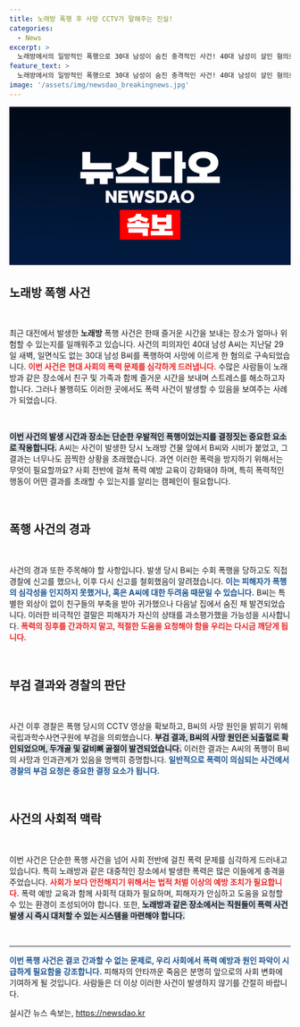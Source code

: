 ```yaml
---
title: 노래방 폭행 후 사망 CCTV가 말해주는 진실!
categories:
  - News
excerpt: >
  노래방에서의 일방적인 폭행으로 30대 남성이 숨진 충격적인 사건! 40대 남성이 살인 혐의로 구속됐으며, 부검 결과 뇌출혈로 사망한 것으로 확인되었습니다. 사건의 전말이 궁금하다면 클릭하세요!
feature_text: >
  노래방에서의 일방적인 폭행으로 30대 남성이 숨진 충격적인 사건! 40대 남성이 살인 혐의로 구속됐으며, 부검 결과 뇌출혈로 사망한 것으로 확인되었습니다. 사건의 전말이 궁금하다면 클릭하세요!
image: '/assets/img/newsdao_breakingnews.jpg'
---
```


<p><img src="/assets/img/newsdao_breakingnews.jpg" alt="ontimetimes 속보" /></p>

<h2 data-ke-size="size26">노래방 폭행 사건</h2>

<p data-ke-size="size16">&nbsp;</p>

<p>최근 대전에서 발생한 <b>노래방</b> 폭행 사건은 한때 즐거운 시간을 보내는 장소가 얼마나 위험할 수 있는지를 일깨워주고 있습니다. 사건의 피의자인 40대 남성 A씨는 지난달 29일 새벽, 일면식도 없는 30대 남성 B씨를 폭행하여 사망에 이르게 한 혐의로 구속되었습니다. <b><span style="color: #ee2323;">이번 사건은 현대 사회의 폭력 문제를 심각하게 드러냅니다.</span></b> 수많은 사람들이 노래방과 같은 장소에서 친구 및 가족과 함께 즐거운 시간을 보내며 스트레스를 해소하고자 합니다. 그러나 불행히도 이러한 곳에서도 폭력 사건이 발생할 수 있음을 보여주는 사례가 되었습니다. </p>

<p data-ke-size="size16">&nbsp;</p>

<p><b><span style="background-color: #21538527;">이번 사건의 발생 시간과 장소는 단순한 우발적인 폭행이었는지를 결정짓는 중요한 요소로 작용합니다.</span></b> A씨는 사건이 발생한 당시 노래방 건물 앞에서 B씨와 시비가 붙었고, 그 결과는 너무나도 끔찍한 상황을 초래했습니다. 과연 이러한 폭력을 방지하기 위해서는 무엇이 필요할까요? 사회 전반에 걸쳐 폭력 예방 교육이 강화돼야 하며, 특히 폭력적인 행동이 어떤 결과를 초래할 수 있는지를 알리는 캠페인이 필요합니다. </p>

<p data-ke-size="size16">&nbsp;</p>

<h2 data-ke-size="size26">폭행 사건의 경과</h2>

<p data-ke-size="size16">&nbsp;</p>

<p>사건의 경과 또한 주목해야 할 사항입니다. 발생 당시 B씨는 수회 폭행을 당하고도 직접 경찰에 신고를 했으나, 이후 다시 신고를 철회했음이 알려졌습니다. <b><span style="color: #1a5490;">이는 피해자가 폭행의 심각성을 인지하지 못했거나, 혹은 A씨에 대한 두려움 때문일 수 있습니다.</span></b> B씨는 특별한 외상이 없이 친구들의 부축을 받아 귀가했으나 다음날 집에서 숨진 채 발견되었습니다. 이러한 비극적인 결말은 피해자가 자신의 상태를 과소평가했을 가능성을 시사합니다. <b><span style="color: #ee2323;">폭력의 징후를 간과하지 말고, 적절한 도움을 요청해야 함을 우리는 다시금 깨닫게 됩니다.</span></b></p>

<p data-ke-size="size16">&nbsp;</p>

<h2 data-ke-size="size26">부검 결과와 경찰의 판단</h2>

<p data-ke-size="size16">&nbsp;</p>

<p>사건 이후 경찰은 폭행 당시의 CCTV 영상을 확보하고, B씨의 사망 원인을 밝히기 위해 국립과학수사연구원에 부검을 의뢰했습니다. <b><span style="background-color: #21538527;">부검 결과, B씨의 사망 원인은 뇌출혈로 확인되었으며, 두개골 및 갈비뼈 골절이 발견되었습니다.</span></b> 이러한 결과는 A씨의 폭행이 B씨의 사망과 인과관계가 있음을 명백히 증명합니다. <b><span style="color: #1a5490;">일반적으로 폭력이 의심되는 사건에서 경찰의 부검 요청은 중요한 결정 요소가 됩니다.</span></b> </p>

<p data-ke-size="size16">&nbsp;</p>

<h2 data-ke-size="size26">사건의 사회적 맥락</h2>

<p data-ke-size="size16">&nbsp;</p>

<p>이번 사건은 단순한 폭행 사건을 넘어 사회 전반에 걸친 폭력 문제를 심각하게 드러내고 있습니다. 특히 노래방과 같은 대중적인 장소에서 발생한 폭력은 많은 이들에게 충격을 주었습니다. <b><span style="color: #ee2323;">사회가 보다 안전해지기 위해서는 법적 처벌 이상의 예방 조치가 필요합니다.</span></b> 폭력 예방 교육과 함께 사회적 대화가 필요하며, 피해자가 안심하고 도움을 요청할 수 있는 환경이 조성되어야 합니다. 또한, <b><span style="background-color: #21538527;">노래방과 같은 장소에서는 직원들이 폭력 사건 발생 시 즉시 대처할 수 있는 시스템을 마련해야 합니다.</span></b> </p>

<p data-ke-size="size16">&nbsp;</p>

<hr>

<p><b><span style="color: #1a5490;">이번 폭행 사건은 결코 간과할 수 없는 문제로, 우리 사회에서 폭력 예방과 원인 파악이 시급하게 필요함을 강조합니다.</span></b> 피해자의 안타까운 죽음은 분명히 앞으로의 사회 변화에 기여하게 될 것입니다. 사람들은 더 이상 이러한 사건이 발생하지 않기를 간절히 바랍니다. </p>
실시간 뉴스 속보는, <a href="https://newsdao.kr" rel="dofollow">https://newsdao.kr</a>


